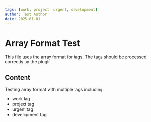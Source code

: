 ```yaml
---
tags: [work, project, urgent, development]
author: Test Author
date: 2025-01-01
---
```


# Array Format Test

This file uses the array format for tags. The tags should be processed correctly by the plugin.

## Content

Testing array format with multiple tags including:
- work tag
- project tag  
- urgent tag
- development tag